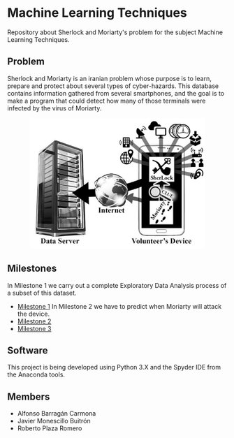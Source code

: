 # Machine Learning Techniques
Repository about Sherlock and Moriarty's problem for the subject Machine Learning Techniques.

## Problem
Sherlock and Moriarty is an iranian problem whose purpose is to learn, prepare and protect about several types of cyber-hazards. This database contains information gathered from several smartphones, and the goal is to make a program that could detect how many of those terminals were infected by the virus of Moriarty.

<p align="center">
  <img width="400" height="300" src="https://github.com/RoberPlaza/MachineLearningLAB/blob/master/resources/img/1.png">
</p>

## Milestones
In Milestone 1 we carry out a complete Exploratory Data Analysis process of a subset of this dataset.
* [Milestone 1](https://github.com/RoberPlaza/MachineLearningLAB/tree/master/milestone1)
In Milestone 2 we have to predict when Moriarty will attack the device.
* [Milestone 2](https://github.com/RoberPlaza/MachineLearningLAB/tree/master/milestone2)
* [Milestone 3](https://github.com/RoberPlaza/MachineLearningLAB/tree/master/milestone3)
## Software
This project is being developed using Python 3.X and the Spyder IDE from the Anaconda tools.
## Members
* Alfonso Barragán Carmona
* Javier Monescillo Buitrón
* Roberto Plaza Romero
